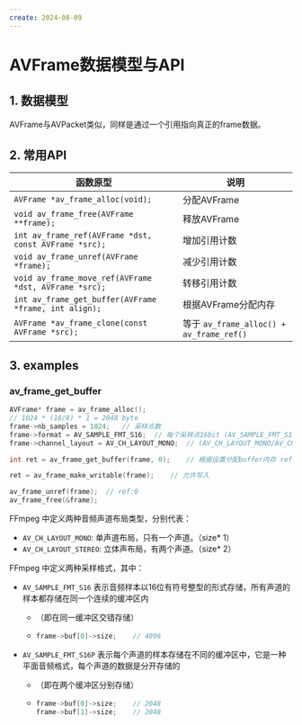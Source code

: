 ```yaml
---
create: 2024-08-09
---
```

# AVFrame数据模型与API

## 1. 数据模型

 AVFrame与AVPacket类似，同样是通过一个引用指向真正的frame数据。

## 2. 常用API

| 函数原型                                              | 说明                                     |
| ----------------------------------------------------- | ---------------------------------------- |
| `AVFrame *av_frame_alloc(void);`                      | 分配AVFrame                              |
| `void av_frame_free(AVFrame **frame);`                | 释放AVFrame                              |
| `int av_frame_ref(AVFrame *dst, const AVFrame *src);` | 增加引用计数                             |
| `void av_frame_unref(AVFrame *frame);`                | 减少引用计数                             |
| `void av_frame_move_ref(AVFrame *dst, AVFrame *src);` | 转移引用计数                             |
| `int av_frame_get_buffer(AVFrame *frame, int align);` | 根据AVFrame分配内存                      |
| `AVFrame *av_frame_clone(const AVFrame *src);`        | 等于 `av_frame_alloc() + av_frame_ref()` |

## 3. examples

### av_frame_get_buffer

```C++
AVFrame* frame = av_frame_alloc();
// 1024 * (16/8) * 1 = 2048 byte
frame->nb_samples = 1024;	// 采样点数
frame->format = AV_SAMPLE_FMT_S16;	// 每个采样点16bit (AV_SAMPLE_FMT_S16/AV_SAMPLE_FMT_S16P)
frame->channel_layout = AV_CH_LAYOUT_MONO;	// (AV_CH_LAYOUT_MONO/AV_CH_LAYOUT_STEREO)

int ret = av_frame_get_buffer(frame, 0);	// 根据设置分配buffer内存 ref:1

ret = av_frame_make_writable(frame);	// 允许写入

av_frame_unref(frame);	// ref:0
av_frame_free(&frame);
```

FFmpeg 中定义两种音频声道布局类型，分别代表：

- `AV_CH_LAYOUT_MONO`: 单声道布局，只有一个声道。（size* 1）
- `AV_CH_LAYOUT_STEREO`: 立体声布局，有两个声道。（size* 2）

FFmpeg 中定义两种采样格式，其中：

- `AV_SAMPLE_FMT_S16` 表示音频样本以16位有符号整型的形式存储，所有声道的样本都存储在同一个连续的缓冲区内

  - （即在同一缓冲区交错存储）

  - ```C++
    frame->buf[0]->size;	// 4096
    ```

- `AV_SAMPLE_FMT_S16P` 表示每个声道的样本存储在不同的缓冲区中，它是一种平面音频格式，每个声道的数据是分开存储的

  - （即在两个缓冲区分别存储）

  - ```C++
    frame->buf[0]->size;	// 2048
    frame->buf[1]->size;	// 2048
    ```



